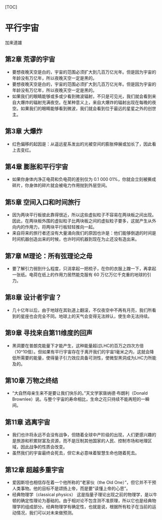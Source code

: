 [TOC]

# 平行宇宙
加来道雄

## 第2章 荒谬的宇宙
- 要想夜晚天空是白的，宇宙的范围必须扩大到几百万亿光年。但是因为宇宙的年龄没有万亿年，所以夜晚天空一定是黑的。 
- 要想夜晚天空是白的，宇宙的范围必须扩大到几百万亿光年。但是因为宇宙的年龄没有万亿年，所以夜晚天空一定是黑的。 
- 如果我们的眼睛能够或多或少看到微波辐射，不只是可见光，我们就会看到来自大爆炸的辐射充满夜空。在某种意义上，来自大爆炸的辐射出现在每晚的夜空。如果我们的眼睛能够看到微波，我们就会看到位于最远的星星之外的创世主。

## 第3章 大爆炸
- 红色偏移的起因是：从遥远星系发出的光被空间的膨胀伸展或加长了，因此看上去变红。

## 第4章 膨胀和平行宇宙
- 如果你身体内净正电荷和负电荷的差别仅为 0.1 000 01%，你就会立刻被撕成碎片，你身体的碎片就会被电力作用抛到外层空间。 

## 第5章 空间入口和时间旅行
- 因为两块平行板彼此靠得很近，所以这些虚拟粒子不容易在两块板之间出现。因此，在两块板外围的虚拟粒子比两块板之间的虚拟粒子要多，这就产生从外向内的作用力，将两块平行板轻轻推向一起。
- 来自将来的旅行者还没有大量涌向我们的原因也许是：他们能够倒退的时间是时间机器创造出来的时候，也许时间机器到现在为止还没有造出来。

## 第7章 M理论：所有弦理论之母
- 要了解引力弱到什么程度，只消拿起一把梳子，在你的衣服上蹭一下，再拿起一张纸。电荷在纸上的作用力居然能克服有 60 万亿万亿千克重的地球的引力。
 
## 第8章 设计者宇宙？
- 几十亿年以后，由于地球在其轨道上翻滚，不仅夜空中不再有月亮，我们所看到的星座也会完全不同。地球上的天气会变得无法辨认，使生命无法持续。

## 第9章 寻找来自第11维度的回声
- 黑洞要在普朗克能量下才能产生，这种能量超过LHC的百万之四次方倍（10^10倍）。但如果有平行宇宙存在于离开我们的宇宙1毫米之内，这就会降低所需要的能量，使得量子引力效应具备可测性，使微型黑洞成为LHC力所能及的。

## 第10章 万物之终结
- “大自然母亲生来不是要让我们快乐的。”天文学家唐纳德·布朗利（Donald Brownlee）说。与整个宇宙的寿命相比，生命之花只持续不能再短的一瞬间。

## 第11章 逃离宇宙
- 我们也许将永远不会没有战争，但随着全球中产阶级的出现，人们更感兴趣的是旅游和积累财富及资源，而不是压制其他国家的人民、控制市场和地理区域，因此战争的性质会改变。  
- 虽然我们的宇宙最终会死去，但它未必意味着智慧生命也随着死去。

## 第12章 超越多重宇宙
- 爱因斯坦也相信存在着一个他所称的“老家伙（the Old One）”，但它并不干预人类事物。他的目标不是颂扬上帝，而是要“读懂上帝的心思”。 
- 经典物理学（classical physics） 这是指量子理论出现之前的物理学，是以牛顿的确定性理论为基础的。由于相对论不包含测不准原理，所以它也是经典物理学的组成部分。经典物理学有确定性，也就是说，根据所有粒子在当前的运动情况，我们可以对未来做预测。
